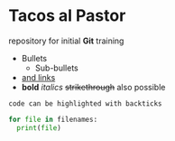 # Tacos al Pastor 
repository for initial **Git** training


- Bullets
  - Sub-bullets
- [and links](https://www.embl.de)
- __bold__ *italics* ~~strikethrough~~ also possible

`code can be highlighted with backticks`

```Python
for file in filenames:
  print(file)
```
